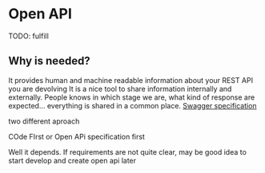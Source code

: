 # Open API

TODO: fulfill

## Why is needed?

It provides human and machine readable information about your REST API you are
devolving It is a nice tool to share information internally and externally.
People knows in which stage we are, what kind of response are expected...
everything is shared in a common place. [Swagger specification](https://swagger.io/docs/specification/about/)

two different aproach

COde FIrst or Open APi specification first

Well it depends. If requirements are not quite clear, may be good idea to start develop and create open api later
